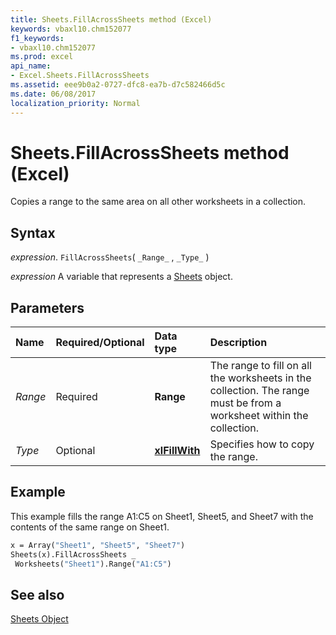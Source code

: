 ```yaml
---
title: Sheets.FillAcrossSheets method (Excel)
keywords: vbaxl10.chm152077
f1_keywords:
- vbaxl10.chm152077
ms.prod: excel
api_name:
- Excel.Sheets.FillAcrossSheets
ms.assetid: eee9b0a2-0727-dfc8-ea7b-d7c582466d5c
ms.date: 06/08/2017
localization_priority: Normal
---
```



# Sheets.FillAcrossSheets method (Excel)

Copies a range to the same area on all other worksheets in a collection.


## Syntax

_expression_. `FillAcrossSheets`( `_Range_` , `_Type_` )

_expression_ A variable that represents a [Sheets](./Excel.Sheets.md) object.


## Parameters



|Name|Required/Optional|Data type|Description|
|:-----|:-----|:-----|:-----|
| _Range_|Required| **Range**|The range to fill on all the worksheets in the collection. The range must be from a worksheet within the collection.|
| _Type_|Optional| **[xlFillWith](Excel.XlFillWith.md)**|Specifies how to copy the range.|

## Example

This example fills the range A1:C5 on Sheet1, Sheet5, and Sheet7 with the contents of the same range on Sheet1.


```vb
x = Array("Sheet1", "Sheet5", "Sheet7") 
Sheets(x).FillAcrossSheets _ 
 Worksheets("Sheet1").Range("A1:C5")
```


## See also


[Sheets Object](Excel.Sheets.md)

